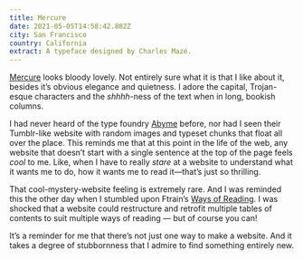 ```yaml
---
title: Mercure
date: 2021-05-05T14:58:42.882Z
city: San Francisco
country: California
extract: A typeface designed by Charles Mazé.
---
```

[Mercure](https://www.abyme.net/catalogue/mercure/) looks bloody lovely. Not entirely sure what it is that I like about it, besides it’s obvious elegance and quietness. I adore the capital, Trojan-esque characters and the _shhhh_-ness of the text when in long, bookish columns. 

I had never heard of the type foundry [Abyme](https://www.abyme.net/) before, nor had I seen their Tumblr-like website with random images and typeset chunks that float all over the place. This reminds me that at this point in the life of the web, any website that doesn’t start with a single sentence at the top of the page feels _cool_ to me. Like, when I have to really _stare_ at a website to understand what it wants me to do, how it wants me to read it—that’s just so thrilling. 

That cool-mystery-website feeling is extremely rare. And I was reminded this the other day when I stumbled upon Ftrain’s [Ways of Reading](https://ftrain.com/TablesOfContents). I was shocked that a website could restructure and retrofit multiple tables of contents to suit multiple ways of reading — but of course you can! 

It’s a reminder for me that there’s not just one way to make a website. And it takes a degree of stubbornness that I admire to find something entirely new.
